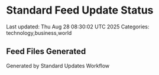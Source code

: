 # Standard Feed Update Status
Last updated: Thu Aug 28 08:30:02 UTC 2025
Categories: technology,business,world

## Feed Files Generated

Generated by Standard Updates Workflow
